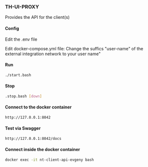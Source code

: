 ### TH-UI-PROXY ###
Provides the API for the client(s)

#### Config ####
Edit the .env file

Edit docker-compose.yml file:
    Change the suffics "user-name" of the external integration network to your user name"

#### Run ####
```bash
./start.bash
```

#### Stop ####
```bash
.stop.bash [down]
```

#### Connect to the docker container ####
```bash
http://127.0.0.1:8042
```

#### Test via Swagger ####
```bash
http://127.0.0.1:8042/docs
```

#### Connect inside the docker container ####
```bash
docker exec -it nt-client-api-evgeny bash
```
